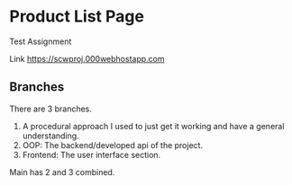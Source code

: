 # Product List Page
Test Assignment 

Link
https://scwproj.000webhostapp.com

## Branches
There are 3 branches. 
  1. A procedural approach I used to just get it working and have a general understanding.
  2. OOP:
      The backend/developed api of the project.
  3. Frontend:
      The user interface section.
  
  Main has 2 and 3 combined.
